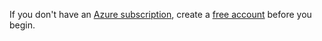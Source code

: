 If you don't have an [Azure subscription](/azure/developer/intro/azure-developer-billing#what-is-an-azure-subscription), create a [free account](https://azure.microsoft.com/pricing/purchase-options/azure-account?cid=msft_learn) before you begin.
